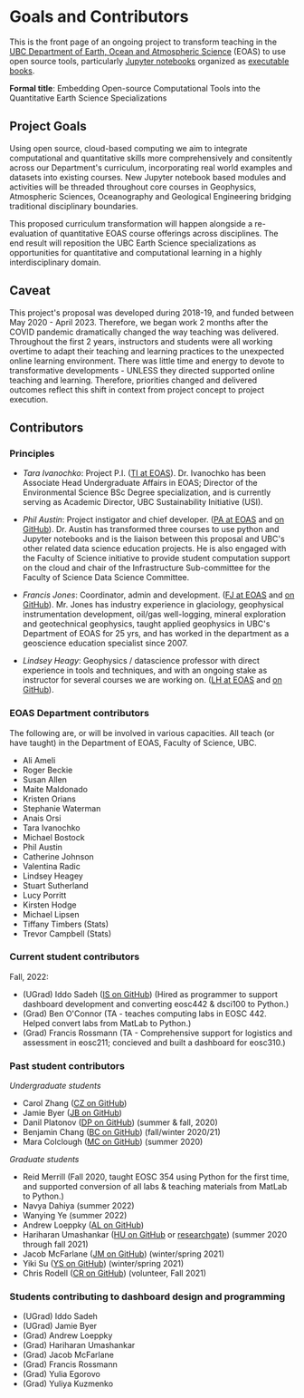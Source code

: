 # Goals and Contributors

This is the front page of an ongoing project to transform teaching in the [UBC Department of Earth, Ocean and Atmospheric Science](https://www.eoas.ubc.ca/) (EOAS) to use open source tools, particularly [Jupyter notebooks](https://www.jupyter.org/) organized as [executable books](https://executablebooks.org/en/latest/).

**Formal title**: Embedding Open-source Computational Tools into the Quantitative Earth Science Specializations

## Project Goals

Using open source, cloud-based computing we aim to integrate computational and quantitative skills more comprehensively and consitently across our Department's curriculum, incorporating real world examples and datasets into existing courses. New Jupyter notebook based modules and activities will be threaded throughout core courses in Geophysics, Atmospheric Sciences, Oceanography and Geological Engineering bridging traditional disciplinary boundaries.

This proposed curriculum transformation will happen alongside a re-evaluation of quantitative EOAS course offerings across disciplines. The end result will reposition the UBC Earth Science specializations as opportunities for quantitative and computational learning in a highly interdisciplinary domain.

## Caveat
This project's proposal was developed during 2018-19, and funded between May 2020 - April 2023. Therefore, we began work 2 months after the COVID pandemic dramatically changed the way teaching was delivered. Throughout the first 2 years, instructors and students were all working overtime to adapt their teaching and learning practices to the unexpected online learning environment. There was little time and energy to devote to transformative developments - UNLESS they directed supported online teaching and learning. Therefore, priorities changed and delivered outcomes reflect this shift in context from project concept to project execution.

## Contributors

### Principles

- _Tara Ivanochko_: Project P.I. ([TI at EOAS](https://www.eoas.ubc.ca/people/taraivanochko)). Dr. Ivanochko has been Associate Head Undergraduate Affairs in EOAS; Director of the Environmental Science BSc Degree specialization, and is currently serving as Academic Director, UBC Sustainability Initiative (USI).

- _Phil Austin_: Project instigator and chief developer. ([PA at EOAS](https://www.eoas.ubc.ca/people/philaustin) and [on GitHub](https://github.com/phaustin)). Dr. Austin has transformed three courses to use python and Jupyter notebooks and is the liaison between this proposal and UBC's other related data science education projects. He is also engaged with the Faculty of Science initiative to provide student computation support on the cloud and chair of the Infrastructure Sub-committee for the Faculty of Science Data Science Committee.

- _Francis Jones_: Coordinator, admin and development. ([FJ at EOAS](https://www.eoas.ubc.ca/people/francisjones) and [on GitHub](https://github.com/fhmjones)). Mr. Jones has industry experience in glaciology, geophysical instrumentation development, oil/gas well-logging, mineral exploration and geotechnical geophysics, taught applied geophysics in UBC's Department of EOAS for 25 yrs, and has worked in the department as a geoscience education specialist since 2007.

- _Lindsey Heagy_: Geophysics / datascience professor with direct experience in tools and techniques, and with an ongoing stake as instructor for several courses we are working on. ([LH at EOAS](https://www.eoas.ubc.ca/people/lindseyheagy) and [on GitHub](https://github.com/lheagy)).

### EOAS Department contributors
The following are, or will be involved in various capacities. All teach (or have taught) in the Department of EOAS, Faculty of Science, UBC.
- Ali Ameli
- Roger Beckie
- Susan Allen
- Maite Maldonado
- Kristen Orians
- Stephanie Waterman
- Anais Orsi
- Tara Ivanochko
- Michael Bostock
- Phil Austin
- Catherine Johnson
- Valentina Radic
- Lindsey Heagey
- Stuart Sutherland
- Lucy Porritt
- Kirsten Hodge
- Michael Lipsen
- Tiffany Timbers (Stats)
- Trevor Campbell (Stats)

### Current student contributors
Fall, 2022:
- (UGrad) Iddo Sadeh ([IS on GitHub](https://github.com/IddoSadeh)) (Hired as programmer to support dashboard development and converting eosc442 & dsci100 to Python.)
- (Grad) Ben O'Connor (TA - teaches computing labs in EOSC 442. Helped convert labs from MatLab to Python.)
- (Grad) Francis Rossmann (TA - Comprehensive support for logistics and assessment in eosc211; concieved and built a dashboard for eosc310.)

### Past student contributors

*Undergraduate students*
- Carol Zhang ([CZ on GitHub](https://github.com/carolz19))
- Jamie Byer ([JB on GitHub](https://github.com/jamiebyer/))
- Danil Platonov ([DP on GitHub](https://github.com/slemonide)) (summer & fall, 2020)
- Benjamin Chang ([BC on GitHub](https://github.com/bkchang-97)) (fall/winter 2020/21)
- Mara Colclough ([MC on GitHub](https://github.com/maracieco)) (summer 2020)

*Graduate students*
- Reid Merrill (Fall 2020, taught EOSC 354 using Python for the first time, and supported conversion of all labs & teaching materials from MatLab to Python.)
- Navya Dahiya (summer 2022)
- Wanying Ye (summer 2022)
- Andrew Loeppky ([AL on GitHub](https://github.com/AndrewLoeppky))
- Hariharan Umashankar ([HU on GitHub](https://github.com/hari-ushankar) or [researchgate](https://www.researchgate.net/profile/Hariharan_Umashankar)) (summer 2020 through fall 2021)
- Jacob McFarlane ([JM on GitHub](https://github.com/JacobMcFarlane)) (winter/spring 2021)
- Yiki Su ([YS on GitHub](https://github.com/YikiSu)) (winter/spring 2021)
- Chris Rodell ([CR on GitHub](https://github.com/cerodell)) (volunteer, Fall 2021)

### Students contributing to dashboard design and programming

- (UGrad) Iddo Sadeh
- (UGrad) Jamie Byer
- (Grad) Andrew Loeppky
- (Grad) Hariharan Umashankar
- (Grad) Jacob McFarlane
- (Grad) Francis Rossmann
- (Grad) Yulia Egorovo
- (Grad) Yuliya Kuzmenko
